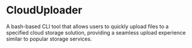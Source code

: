 # CloudUploader
 A bash-based CLI tool that allows users to quickly upload files to a specified cloud storage solution, providing a seamless upload experience similar to popular storage services.
